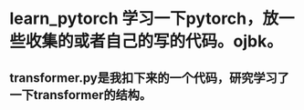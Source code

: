 # learn_pytorch 学习一下pytorch，放一些收集的或者自己的写的代码。ojbk。
## transformer.py是我扣下来的一个代码，研究学习了一下transformer的结构。
